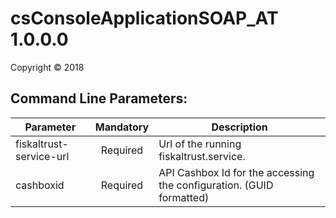 # csConsoleApplicationSOAP_AT 1.0.0.0

Copyright ©  2018

## Command Line Parameters:
  
| Parameter 			  	| Mandatory | Description 																						|
| --------------------------|:---------:|---------------------------------------------------------------------------------------------------|
| fiskaltrust-service-url	| Required  | Url of the running fiskaltrust.service.															|
| cashboxid		        	| Required	| API Cashbox Id for the accessing the configuration. (GUID formatted)								|
